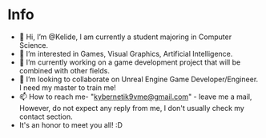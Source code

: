 # Info
- 👋 Hi, I’m @Kelide, I am currently a student majoring in Computer Science.
- 👀 I’m interested in Games, Visual Graphics, Artificial Intelligence.
- 🌱 I’m currently working on a game development project that will be combined with other fields.
- 💞️ I’m looking to collaborate on Unreal Engine Game Developer/Engineer. I need my master to train me!
- 📫 How to reach me- "kybernetik9vme@gmail.com" - leave me a mail, However, do not expect any reply from me, I don't usually check my contact section.
- It's an honor to meet you all! :D
